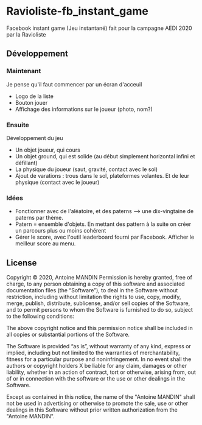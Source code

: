 # Ravioliste-fb_instant_game
Facebook instant game (Jeu instantané) fait pour la campagne AEDI 2020 par la Ravioliste

## Développement 
### Maintenant 
Je pense qu'il faut commencer par un écran d'acceuil
* Logo de la liste
* Bouton jouer 
* Affichage des informations sur le joueur (photo, nom?)

### Ensuite
Développement du jeu
* Un objet joueur, qui cours
* Un objet ground, qui est solide (au début simplement horizontal infini et défillant)
* La physique du joueur (saut, gravité, contact avec le sol)
* Ajout de varations : trous dans le sol, plateformes volantes. Et de leur physique (contact avec le joueur)

### Idées
* Fonctionner avec de l'aléatoire, et des paterns --> une dix-vingtaine de paterns par thème. 
* Patern = ensemble d'objets. En mettant des pattern à la suite on créer un parcours plus ou moins cohérent
* Gérer le score, avec l'outil leaderboard fourni par Facebook. Afficher le meilleur score au menu.

## License 
Copyright © 2020, Antoine MANDIN
Permission is hereby granted, free of charge, to any person obtaining a copy of this software and associated documentation 
files (the “Software”), to deal in the Software without restriction, including without limitation the rights to use, 
copy, modify, merge, publish, distribute, sublicense, and/or sell copies of the Software, and to permit persons to 
whom the Software is furnished to do so, subject to the following conditions:

The above copyright notice and this permission notice shall be included in all copies or substantial portions of the Software.

The Software is provided “as is”, without warranty of any kind, express or implied, including but not limited to the warranties of 
merchantability, fitness for a particular purpose and noninfringement. In no event shall the authors or copyright holders 
X be liable for any claim, damages or other liability, whether in an action of contract, tort or otherwise, arising from, 
out of or in connection with the software or the use or other dealings in the Software.

Except as contained in this notice, the name of the "Antoine MANDIN" shall not be used in advertising or 
otherwise to promote the sale, use or other dealings in this Software without prior written authorization from the "Antoine MANDIN".
